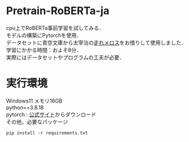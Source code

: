 # Pretrain-RoBERTa-ja
cpu上でRoBERTa事前学習を試してみる．\
モデルの構築にPytorchを使用．\
データセットに青空文庫から太宰治の[走れメロス](https://www.aozora.gr.jp/cards/000035/card1567.html "走れメロス")をお借りして使用しました．
学習にかかる時間：およそ8分．\
実際にはデータセットやプログラムの工夫が必要．
# 実行環境
Windows11 メモリ16GB\
python==3.8.18\
pytorch : [公式サイト](https://pytorch.org/ "pytorch")からダウンロード\
その他，必要なパッケージ
```
pip install -r requirements.txt
```